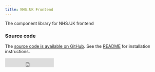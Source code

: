 ```yaml
---
title: NHS.UK Frontend
---
```


The component library for NHS.UK frontend

### Source code

The [source code is available on GitHub](https://github.com/nhsuk/nhsuk-frontend).
See the [README](https://github.com/nhsuk/nhsuk-frontend/blob/master/README.md) for installation instructions.

<iframe src="https://ghbtns.com/github-btn.html?user=nhsuk&repo=nhsuk-frontend&type=star&count=true&size=large" frameborder="0" scrolling="0" width="160px" height="30px"></iframe>
